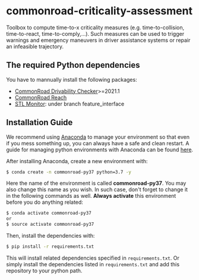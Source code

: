 # commonroad-criticality-assessment

Toolbox to compute time-to-x criticality measures (e.g. time-to-collision, time-to-react, time-to-comply,...). Such measures can be used to trigger warnings and emergency maneuvers in driver assistance systems or repair an infeasible trajectory. 

## The required Python dependencies

You have to mannually install the following packages:
* [CommonRoad Drivability Checker](https://commonroad.in.tum.de/drivability-checker)>=2021.1
* [CommonRoad Reach](https://gitlab.lrz.de/cps/commonroad-reachable-set)
* [STL Monitor](https://gitlab.lrz.de/ge69xek/stl_crmonitor): under branch feature_interface

## Installation Guide
We recommend using [Anaconda](https://www.anaconda.com/) to manage your environment so that even if you mess something up, you can always have a safe and clean restart. A guide for managing python environments with Anaconda can be found [here](https://conda.io/projects/conda/en/latest/user-guide/tasks/manage-environments.html).

After installing Anaconda, create a new environment with:
``` sh
$ conda create -n commonroad-py37 python=3.7 -y
```

Here the name of the environment is called **commonroad-py37**. You may also change this name as you wish. In such case, don't forget to change it in the following commands as well. **Always activate** this environment before you do anything related:

```sh
$ conda activate commonroad-py37
or
$ source activate commonroad-py37
```
Then, install the dependencies with:

```sh
$ pip install -r requirements.txt
```
This will install related dependencies specified in `requirements.txt`. Or simply install the dependencies listed in `requirements.txt` and add this repository to your python path.